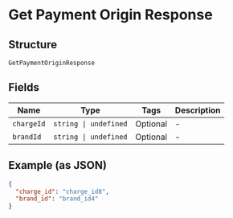 
# Get Payment Origin Response

## Structure

`GetPaymentOriginResponse`

## Fields

| Name | Type | Tags | Description |
|  --- | --- | --- | --- |
| `chargeId` | `string \| undefined` | Optional | - |
| `brandId` | `string \| undefined` | Optional | - |

## Example (as JSON)

```json
{
  "charge_id": "charge_id8",
  "brand_id": "brand_id4"
}
```

